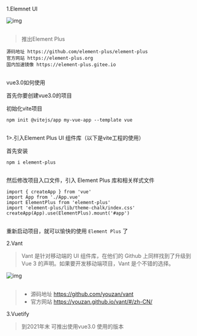 1.Elemnet UI

![img](https://img-blog.csdnimg.cn/20210630093533991.png?x-oss-process=image/watermark,type_ZmFuZ3poZW5naGVpdGk,shadow_10,text_aHR0cHM6Ly9ibG9nLmNzZG4ubmV0L3dlaXhpbl81ODQzNzMxMA==,size_16,color_FFFFFF,t_70)

![点击并拖拽以移动](data:image/gif;base64,R0lGODlhAQABAPABAP///wAAACH5BAEKAAAALAAAAAABAAEAAAICRAEAOw==)

> 推出Element Plus

```
源码地址 https://github.com/element-plus/element-plus
官方网站 https://element-plus.org
国内加速镜像 https://element-plus.gitee.io
```

![点击并拖拽以移动](data:image/gif;base64,R0lGODlhAQABAPABAP///wAAACH5BAEKAAAALAAAAAABAAEAAAICRAEAOw==)

vue3.0如何使用

首先你要创建vue3.0的项目

初始化vite项目

```
npm init @vitejs/app my-vue-app --template vue
```

![点击并拖拽以移动](data:image/gif;base64,R0lGODlhAQABAPABAP///wAAACH5BAEKAAAALAAAAAABAAEAAAICRAEAOw==)

1>.引入Element Plus UI 组件库（以下是vite工程的使用）

首先安装

```
npm i element-plus
```

![点击并拖拽以移动](data:image/gif;base64,R0lGODlhAQABAPABAP///wAAACH5BAEKAAAALAAAAAABAAEAAAICRAEAOw==)

 然后修改项目入口文件，引入 Element Plus 库和相关样式文件

```
import { createApp } from 'vue'
import App from './App.vue'
import ElementPlus from 'element-plus'
import 'element-plus/lib/theme-chalk/index.css'
createApp(App).use(ElementPlus).mount('#app')
```

![点击并拖拽以移动](data:image/gif;base64,R0lGODlhAQABAPABAP///wAAACH5BAEKAAAALAAAAAABAAEAAAICRAEAOw==)

 重新启动项目，就可以愉快的使用 `Element Plus` 了

2.Vant

> Vant 是针对移动端的 UI 组件库，在他们的 Github 上同样找到了升级到 Vue 3 的声明。如果要开发移动端项目，Vant 是个不错的选择。

![img](https://img-blog.csdnimg.cn/2021063009384023.png?x-oss-process=image/watermark,type_ZmFuZ3poZW5naGVpdGk,shadow_10,text_aHR0cHM6Ly9ibG9nLmNzZG4ubmV0L3dlaXhpbl81ODQzNzMxMA==,size_16,color_FFFFFF,t_70)

![点击并拖拽以移动](data:image/gif;base64,R0lGODlhAQABAPABAP///wAAACH5BAEKAAAALAAAAAABAAEAAAICRAEAOw==)

> - 源码地址 https://github.com/youzan/vant
> - 官方网站 https://youzan.github.io/vant/#/zh-CN/

 3.Vuetify

> 到2021年末 可推出使用vue3.0 使用的版本